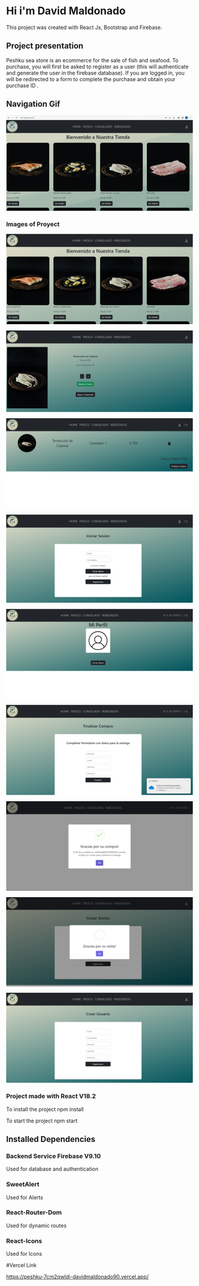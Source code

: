# Hi i'm David Maldonado

This project was created with React Js, Bootstrap and Firebase.

## Project presentation

Peshku sea store is an ecommerce for the sale of fish and seafood.
To purchase, you will first be asked to register as a user (this will authenticate and generate the user in the firebase database). 
If you are logged in, you will be redirected to a form to complete the purchase and obtain your purchase ID .

## Navigation Gif 

![alt text](https://github.com/davidmaldonado90/React-Proyect/blob/main/public/images/gif.gif)

### Images of  Proyect

![alt text](https://github.com/davidmaldonado90/React-Proyect/blob/main/public/images/2022-10-11.png)

![alt text](https://github.com/davidmaldonado90/React-Proyect/blob/main/public/images/2022-10-11%20(1).png)

![alt text](https://github.com/davidmaldonado90/React-Proyect/blob/main/public/images/2022-10-11%20(2).png)

![alt text](https://github.com/davidmaldonado90/React-Proyect/blob/main/public/images/2022-10-11%20(3).png)

![alt text](https://github.com/davidmaldonado90/React-Proyect/blob/main/public/images/2022-10-11%20(4).png)

![alt text](https://github.com/davidmaldonado90/React-Proyect/blob/main/public/images/2022-10-11%20(5).png)

![alt text](https://github.com/davidmaldonado90/React-Proyect/blob/main/public/images/2022-10-11%20(6).png)

![alt text](https://github.com/davidmaldonado90/React-Proyect/blob/main/public/images/2022-10-11%20(7).png)

![alt text](https://github.com/davidmaldonado90/React-Proyect/blob/main/public/images/2022-10-11%20(8).png)


### Project made with React V18.2 

To install the project  npm install 

To start the project  npm start

## Installed Dependencies


### Backend Service Firebase V9.10

Used for database and authentication

### SweetAlert

Used for Alerts

### React-Router-Dom

Used for dynamic routes

### React-Icons

Used for Icons

#Vercel Link 

https://peshku-7cm2qwldj-davidmaldonado90.vercel.app/

